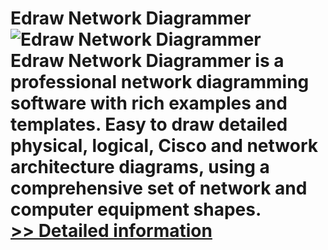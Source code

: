 # Edraw Network Diagrammer<br />![Edraw Network Diagrammer](https://mycommerce.akamaized.net/api/pimages/P300142436/BIG/300142436.GIF)<br />Edraw Network Diagrammer is a professional network diagramming software with rich examples and templates. Easy to draw detailed physical, logical, Cisco and network architecture diagrams, using a comprehensive set of network and computer equipment shapes.<br />[>> Detailed information](https://secure.shareit.com/shareit/product.html?productid=300142436&affiliateid=200057808)
